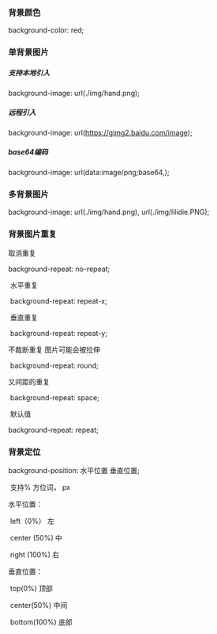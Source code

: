 ### 背景颜色

background-color: red;

### 单背景图片

#####   支持本地引入 

   background-image: url(./img/hand.png);

#####    远程引入 

   background-image: url(https://gimg2.baidu.com/image);

#####    base64编码 

   background-image: url(data:image/png;base64,);

### 多背景图片

background-image: url(./img/hand.png), url(./img/lilidie.PNG);

### 背景图片重复

 取消重复 

   background-repeat: no-repeat;

​    水平重复 

​    background-repeat: repeat-x; 

​    垂直重复 

​    background-repeat: repeat-y; 

   不裁断重复 图片可能会被拉伸

​    background-repeat: round; 

   又间距的重复 

​    background-repeat: space; 

​    默认值 

   background-repeat: repeat; 

### 背景定位

background-position: 水平位置 垂直位置;

​    支持% 方位词， px

   水平位置：

​       left（0%）    左

​       center (50%)   中

​       right  (100%)  右

   垂直位置：

​       top(0%)      顶部

​       center(50%)    中间    

​       bottom(100%)   底部   